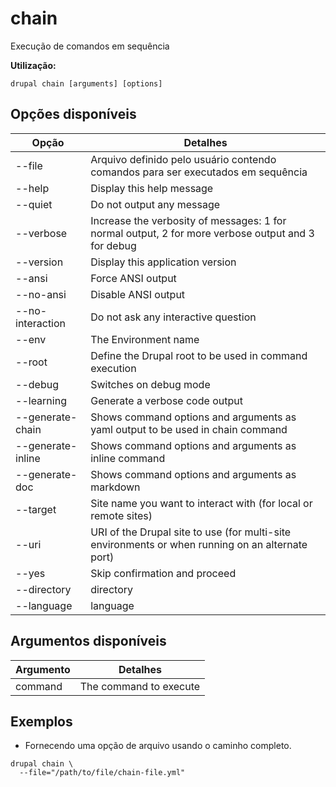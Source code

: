 # chain
Execução de comandos em sequência

**Utilização:**
```
drupal chain [arguments] [options]
```

## Opções disponíveis
Opção | Detalhes
-------|-------------
--file | Arquivo definido pelo usuário contendo comandos para ser executados em sequência
--help | Display this help message
--quiet | Do not output any message
--verbose | Increase the verbosity of messages: 1 for normal output, 2 for more verbose output and 3 for debug
--version | Display this application version
--ansi | Force ANSI output
--no-ansi | Disable ANSI output
--no-interaction | Do not ask any interactive question
--env | The Environment name
--root | Define the Drupal root to be used in command execution
--debug | Switches on debug mode
--learning | Generate a verbose code output
--generate-chain | Shows command options and arguments as yaml output to be used in chain command
--generate-inline | Shows command options and arguments as inline command
--generate-doc | Shows command options and arguments as markdown
--target | Site name you want to interact with (for local or remote sites)
--uri | URI of the Drupal site to use (for multi-site environments or when running on an alternate port)
--yes | Skip confirmation and proceed
--directory | directory
--language | language

## Argumentos disponíveis
Argumento | Detalhes
---------|-------------
command | The command to execute

## Exemplos
* Fornecendo uma opção de arquivo usando o caminho completo.
```
drupal chain \
  --file="/path/to/file/chain-file.yml"
```
